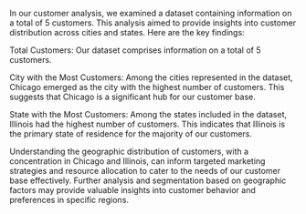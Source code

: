 In our customer analysis, we examined a dataset containing information on a total of 5 customers. This analysis aimed to provide insights into customer distribution across cities and states. Here are the key findings:

Total Customers: Our dataset comprises information on a total of 5 customers.

City with the Most Customers: Among the cities represented in the dataset, Chicago emerged as the city with the highest number of customers. This suggests that Chicago is a significant hub for our customer base.

State with the Most Customers: Among the states included in the dataset, Illinois had the highest number of customers. This indicates that Illinois is the primary state of residence for the majority of our customers.

Understanding the geographic distribution of customers, with a concentration in Chicago and Illinois, can inform targeted marketing strategies and resource allocation to cater to the needs of our customer base effectively. Further analysis and segmentation based on geographic factors may provide valuable insights into customer behavior and preferences in specific regions.
